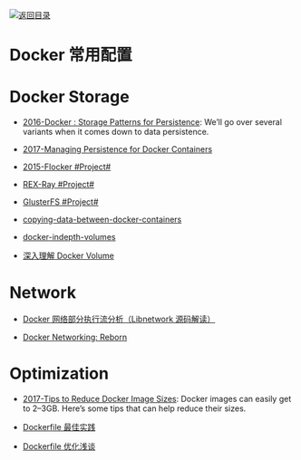 [![返回目录](https://parg.co/UGo)](https://github.com/wxyyxc1992/Awesome-Reference) 


# Docker 常用配置

# Docker Storage

* [2016-Docker : Storage Patterns for Persistence](https://parg.co/Ur8): We’ll go over several variants when it comes down to data persistence.

* [2017-Managing Persistence for Docker Containers](https://thenewstack.io/methods-dealing-container-storage/)

* [2015-Flocker #Project#](https://github.com/ClusterHQ/flocker)

* [REX-Ray #Project#](https://github.com/thecodeteam/rexray)

* [GlusterFS #Project#](https://github.com/gluster/glusterfs)

- [copying-data-between-docker-containers](https://medium.com/@gchudnov/copying-data-between-docker-containers-26890935da3f)

- [docker-indepth-volumes](http://container42.com/2014/11/03/docker-indepth-volumes/)

- [深入理解 Docker Volume](http://dockone.io/article/128)

# Network

* [Docker 网络部分执行流分析（Libnetwork 源码解读）](http://dockone.io/article/1255)

- [Docker Networking: Reborn](http://www.container42.com/2015/10/30/docker-networking-reborn/)

# Optimization

* [2017-Tips to Reduce Docker Image Sizes](https://parg.co/beS): Docker images can easily get to 2–3GB. Here’s some tips that can help reduce their sizes.

- [Dockerfile 最佳实践](http://dockone.io/article/132)

- [Dockerfile 优化浅谈](http://dockone.io/article/255)
